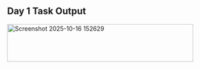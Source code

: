## Day 1 Task Output 
<img width="433" height="88" alt="Screenshot 2025-10-16 152629" src="https://github.com/user-attachments/assets/ae631ea4-926c-4ba8-a033-1ebc1357d831" />
